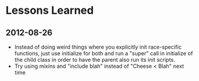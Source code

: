 # Lessons Learned


## 2012-08-26

* Instead of doing weird things where you explicitly init race-specific functions, just use initialize for both and run a "super" call in initialize of the child class in order to have the parent also run its init scripts.
* Try using mixins and "include blah" instead of "Cheese < Blah" next time
